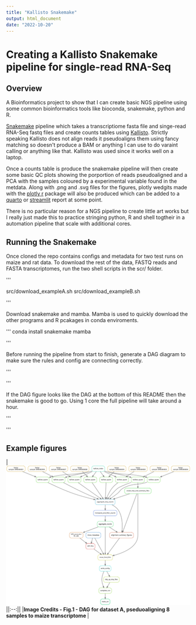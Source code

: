 ```yaml
---
title: "Kallisto Snakemake"
output: html_document
date: "2022-10-20"
---
```



# Creating a Kallisto Snakemake pipeline for single-read RNA-Seq

## Overview

A Bioinformatics project to show that I can create basic NGS pipeline using some
common bioinformatics tools like bioconda, snakemake, python and R.

[Snakemake](https://snakemake.readthedocs.io/en/stable/) pipeline which takes a
transcriptiome fasta file and singe-read RNA-Seq fastq files and create counts
tables using [Kallisto](https://pachterlab.github.io/kallisto/about). 
Strictly speaking Kallisto does not align reads it pseudoaligns them using
fancy matching so doesn't produce a BAM or anything I can use to do varaint 
calling or anything like that. Kallisto was used since it works well on a laptop.

Once a counts table is produce the snakemake pipeline will then create 
some basic QC plots showing the porportion of reads pseudoaligned and 
a PCA with the samples coloured by a experimental variable found in the 
metdata. Along with .png and .svg files for the figures, plotly wedgits made 
with the [plotly r]() package will also be produced which can be added
to a [quarto]() or [streamlit]() report at some point.

There is no particular reason for a NGS pipeline to create little 
art works but I really just made this to practice stringing 
python, R and shell togtheir in a automation pipeline that 
scale with additional cores. 


## Running the Snakemake 

Once cloned the repo contains configs and metadata for two 
test runs on maize and rat data. To download the rest of the
data, FASTQ reads and FASTA transcriptomes, run the two
shell scripts in the scr/ folder.

'''

src/download_exampleA.sh
src/download_exampleB.sh

'''

Download snakemake and mamba. Mamba is used
to quickly download the other programs and 
R pcakages in conda enviroments.

'''
conda install snakemake mamba 

'''

Before running the pipeline from start to 
finish, generate a DAG diagram to make sure 
the rules and config are connecting correctly.

'''

'''


If the DAG figure looks like the DAG at 
the bottom of this README then the snakemake is 
good to go. Using 1 core the full pipeline 
will take around a hour. 

'''


'''

## Example figures 

| ![ DAG for dataset A](figures/maize_dag.svg)
||:--:|| 
|<b>Image Credits - Fig.1 - DAG for dataset A, pseduoaligning 8 samples to maize transcriptome </b>|



